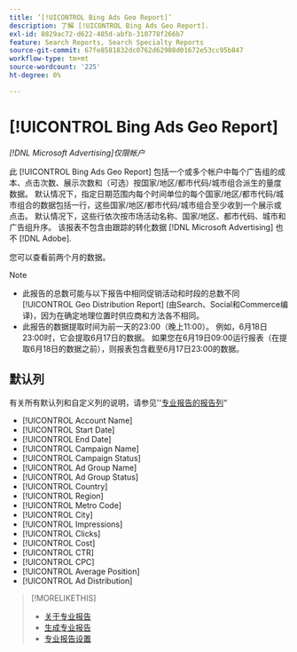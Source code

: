 ```yaml
---
title: ’[!UICONTROL Bing Ads Geo Report]’
description: 了解 [!UICONTROL Bing Ads Geo Report].
exl-id: 8829ac72-d622-485d-abfb-310778f266b7
feature: Search Reports, Search Specialty Reports
source-git-commit: 67fe8581832dc0762d62908d01672e53cc95b847
workflow-type: tm+mt
source-wordcount: '225'
ht-degree: 0%

---
```


# [!UICONTROL Bing Ads Geo Report]

*[!DNL Microsoft Advertising]仅限帐户*

此 [!UICONTROL Bing Ads Geo Report] 包括一个或多个帐户中每个广告组的成本、点击次数、展示次数和（可选）按国家/地区/都市代码/城市组合派生的量度数据。 默认情况下，指定日期范围内每个时间单位的每个国家/地区/都市代码/城市组合的数据包括一行，这些国家/地区/都市代码/城市组合至少收到一个展示或点击。 默认情况下，这些行依次按市场活动名称、国家/地区、都市代码、城市和广告组升序。 该报表不包含由跟踪的转化数据 [!DNL Microsoft Advertising] 也不 [!DNL Adobe].

您可以查看前两个月的数据。

>[!NOTE]
>
>* 此报告的总数可能与以下报告中相同促销活动和时段的总数不同 [!UICONTROL Geo Distribution Report] (由Search、Social和Commerce编译)，因为在确定地理位置时供应商和方法各不相同。
>* 此报告的数据提取时间为前一天的23:00（晚上11:00）。 例如，6月18日23:00时，它会提取6月17日的数据。 如果您在6月19日09:00运行报表（在提取6月18日的数据之前），则报表包含截至6月17日23:00的数据。

## 默认列

有关所有默认列和自定义列的说明，请参见&#39;&#39;[专业报告的报告列](specialty-report-columns.md)“

* [!UICONTROL Account Name]
* [!UICONTROL Start Date]
* [!UICONTROL End Date]
* [!UICONTROL Campaign Name]
* [!UICONTROL Campaign Status]
* [!UICONTROL Ad Group Name]
* [!UICONTROL Ad Group Status]
* [!UICONTROL Country]
* [!UICONTROL Region]
* [!UICONTROL Metro Code]
* [!UICONTROL City]
* [!UICONTROL Impressions]
* [!UICONTROL Clicks]
* [!UICONTROL Cost]
* [!UICONTROL CTR]
* [!UICONTROL CPC]
* [!UICONTROL Average Position]
* [!UICONTROL Ad Distribution]

>[!MORELIKETHIS]
>
>* [关于专业报告](specialty-report-about.md)
>* [生成专业报告](specialty-report-generate.md)
>* [专业报告设置](specialty-report-settings.md)
